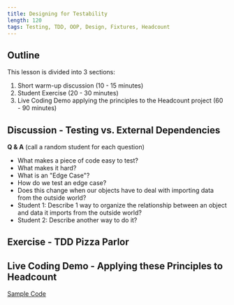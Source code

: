 ```yaml
---
title: Designing for Testability
length: 120
tags: Testing, TDD, OOP, Design, Fixtures, Headcount
---
```


## Outline

This lesson is divided into 3 sections:

1. Short warm-up discussion (10 - 15 minutes)
2. Student Exercise (20 - 30 minutes)
3. Live Coding Demo applying the principles to the Headcount project (60 - 90 minutes)

## Discussion - Testing vs. External Dependencies

__Q & A__ (call a random student for each question)

* What makes a piece of code easy to test?
* What makes it hard?
* What is an "Edge Case"?
* How do we test an edge case?
* Does this change when our objects have to deal with
  importing data from the outside world?
* Student 1: Describe 1 way to organize the relationship between
  an object and data it imports from the outside world?
* Student 2: Describe another way to do it?

## Exercise - TDD Pizza Parlor

## Live Coding Demo - Applying these Principles to Headcount

[Sample Code]()
